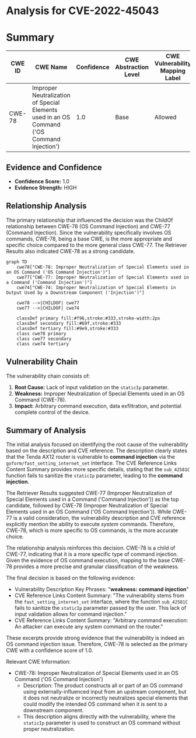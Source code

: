 # Analysis for CVE-2022-45043

# Summary

| CWE ID | CWE Name | Confidence | CWE Abstraction Level | CWE Vulnerability Mapping Label | CWE-Vulnerability Mapping Notes |
|---|---|---|---|---|---|
| CWE-78 | Improper Neutralization of Special Elements used in an OS Command ('OS Command Injection') | 1.0 | Base | Allowed | Primary CWE |

## Evidence and Confidence

*   **Confidence Score:** 1.0
*   **Evidence Strength:** HIGH

## Relationship Analysis

The primary relationship that influenced the decision was the ChildOf relationship between CWE-78 (OS Command Injection) and CWE-77 (Command Injection). Since the vulnerability specifically involves OS commands, CWE-78, being a base CWE, is the more appropriate and specific choice compared to the more general class CWE-77. The Retriever Results also indicated CWE-78 as a strong candidate.

```mermaid
graph TD
    cwe78["CWE-78: Improper Neutralization of Special Elements used in an OS Command ('OS Command Injection')"]
    cwe77["CWE-77: Improper Neutralization of Special Elements used in a Command ('Command Injection')"]
    cwe74["CWE-74: Improper Neutralization of Special Elements in Output Used by a Downstream Component ('Injection')"]

    cwe78 -->|CHILDOF| cwe77
    cwe77 -->|CHILDOF| cwe74

    classDef primary fill:#f96,stroke:#333,stroke-width:2px
    classDef secondary fill:#69f,stroke:#333
    classDef tertiary fill:#9e9,stroke:#333
    class cwe78 primary
    class cwe77 secondary
    class cwe74 tertiary
```

## Vulnerability Chain

The vulnerability chain consists of:
1.  **Root Cause:** Lack of input validation on the `staticIp` parameter.
2.  **Weakness:** Improper Neutralization of Special Elements used in an OS Command (CWE-78).
3.  **Impact:** Arbitrary command execution, data exfiltration, and potential complete control of the device.

## Summary of Analysis

The initial analysis focused on identifying the root cause of the vulnerability based on the description and CVE reference. The description clearly states that the Tenda AX12 router is vulnerable to **command injection** via the `goform/fast_setting_internet_set` interface. The CVE Reference Links Content Summary provides more specific details, stating that the `sub_42581C` function fails to sanitize the `staticIp` parameter, leading to the **command injection**.

The Retriever Results suggested CWE-77 (Improper Neutralization of Special Elements used in a Command ('Command Injection')) as the top candidate, followed by CWE-78 (Improper Neutralization of Special Elements used in an OS Command ('OS Command Injection')). While CWE-77 is a valid consideration, the vulnerability description and CVE reference explicitly mention the ability to execute *system* commands. Therefore, CWE-78, which is more specific to OS commands, is the more accurate choice.

The relationship analysis reinforces this decision. CWE-78 is a child of CWE-77, indicating that it is a more specific type of command injection. Given the evidence of OS command execution, mapping to the base CWE-78 provides a more precise and granular classification of the weakness.

The final decision is based on the following evidence:

*   Vulnerability Description Key Phrases: "**weakness:** **command injection**"
*   CVE Reference Links Content Summary: "The vulnerability stems from the `fast_setting_internet_set` interface, where the function `sub_42581C` fails to sanitize the `staticIp` parameter passed by the user. This lack of input validation allows for command injection."
*   CVE Reference Links Content Summary: "Arbitrary command execution: An attacker can execute any system command on the router."

These excerpts provide strong evidence that the vulnerability is indeed an OS command injection issue. Therefore, CWE-78 is selected as the primary CWE with a confidence score of 1.0.

Relevant CWE Information:
*   CWE-78: Improper Neutralization of Special Elements used in an OS Command ('OS Command Injection')
    *   Description: The product constructs all or part of an OS command using externally-influenced input from an upstream component, but it does not neutralize or incorrectly neutralizes special elements that could modify the intended OS command when it is sent to a downstream component.
    *   This description aligns directly with the vulnerability, where the `staticIp` parameter is used to construct an OS command without proper neutralization.